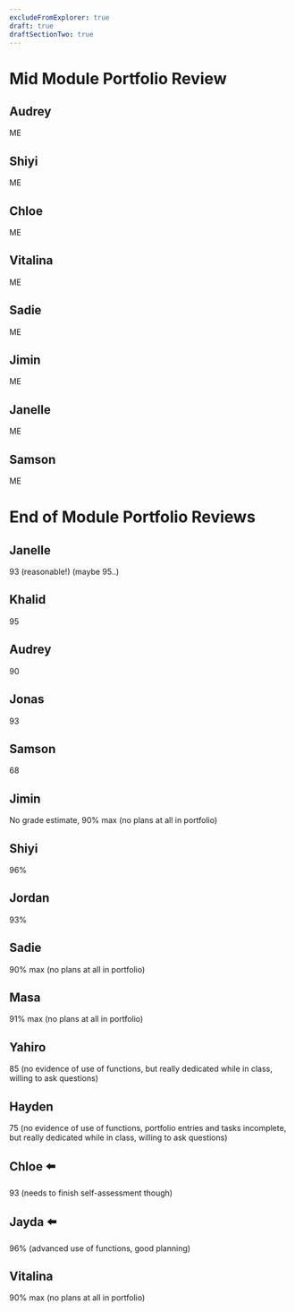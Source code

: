 ```yaml
---
excludeFromExplorer: true
draft: true
draftSectionTwo: true
---
```


# Mid Module Portfolio Review

## Audrey 

ME

## Shiyi

ME

## Chloe

ME

## Vitalina

ME

## Sadie

ME

## Jimin

ME

## Janelle

ME

## Samson

ME

# End of Module Portfolio Reviews

## Janelle

93 (reasonable!) (maybe 95..)

## Khalid

95

## Audrey

90

## Jonas

93

## Samson

68

## Jimin

No grade estimate, 90% max (no plans at all in portfolio)

## Shiyi

96%

## Jordan

93%

## Sadie

90% max (no plans at all in portfolio)

## Masa

91% max (no plans at all in portfolio)

## Yahiro

85 (no evidence of use of functions, but really dedicated while in class, willing to ask questions)

## Hayden

75 (no evidence of use of functions, portfolio entries and tasks incomplete, but really dedicated while in class, willing to ask questions)

## Chloe ⬅️

93 (needs to finish self-assessment though)

## Jayda ⬅️

96% (advanced use of functions, good planning)

## Vitalina 

90% max (no plans at all in portfolio)

